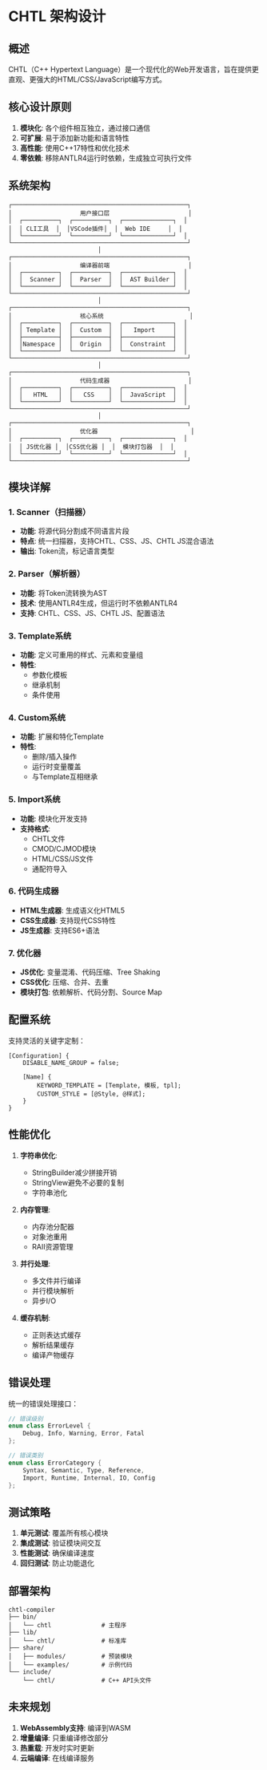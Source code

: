 # CHTL 架构设计

## 概述

CHTL（C++ Hypertext Language）是一个现代化的Web开发语言，旨在提供更直观、更强大的HTML/CSS/JavaScript编写方式。

## 核心设计原则

1. **模块化**: 各个组件相互独立，通过接口通信
2. **可扩展**: 易于添加新功能和语言特性
3. **高性能**: 使用C++17特性和优化技术
4. **零依赖**: 移除ANTLR4运行时依赖，生成独立可执行文件

## 系统架构

```
┌─────────────────────────────────────────────────┐
│                   用户接口层                      │
│  ┌──────────┐  ┌──────────┐  ┌──────────────┐  │
│  │ CLI工具  │  │VSCode插件│  │  Web IDE     │  │
│  └──────────┘  └──────────┘  └──────────────┘  │
└─────────────────────────────────────────────────┘
                         │
┌─────────────────────────────────────────────────┐
│                   编译器前端                      │
│  ┌──────────┐  ┌──────────┐  ┌──────────────┐  │
│  │  Scanner │  │  Parser  │  │  AST Builder │  │
│  └──────────┘  └──────────┘  └──────────────┘  │
└─────────────────────────────────────────────────┘
                         │
┌─────────────────────────────────────────────────┐
│                   核心系统                        │
│  ┌──────────┐  ┌──────────┐  ┌──────────────┐  │
│  │ Template │  │  Custom  │  │   Import     │  │
│  ├──────────┤  ├──────────┤  ├──────────────┤  │
│  │Namespace │  │  Origin  │  │  Constraint  │  │
│  └──────────┘  └──────────┘  └──────────────┘  │
└─────────────────────────────────────────────────┘
                         │
┌─────────────────────────────────────────────────┐
│                   代码生成器                      │
│  ┌──────────┐  ┌──────────┐  ┌──────────────┐  │
│  │   HTML   │  │   CSS    │  │  JavaScript  │  │
│  └──────────┘  └──────────┘  └──────────────┘  │
└─────────────────────────────────────────────────┘
                         │
┌─────────────────────────────────────────────────┐
│                   优化器                          │
│  ┌──────────┐  ┌──────────┐  ┌──────────────┐  │
│  │ JS优化器 │  │CSS优化器 │  │  模块打包器  │  │
│  └──────────┘  └──────────┘  └──────────────┘  │
└─────────────────────────────────────────────────┘
```

## 模块详解

### 1. Scanner（扫描器）
- **功能**: 将源代码分割成不同语言片段
- **特点**: 统一扫描器，支持CHTL、CSS、JS、CHTL JS混合语法
- **输出**: Token流，标记语言类型

### 2. Parser（解析器）
- **功能**: 将Token流转换为AST
- **技术**: 使用ANTLR4生成，但运行时不依赖ANTLR4
- **支持**: CHTL、CSS、JS、CHTL JS、配置语法

### 3. Template系统
- **功能**: 定义可重用的样式、元素和变量组
- **特性**: 
  - 参数化模板
  - 继承机制
  - 条件使用

### 4. Custom系统
- **功能**: 扩展和特化Template
- **特性**:
  - 删除/插入操作
  - 运行时变量覆盖
  - 与Template互相继承

### 5. Import系统
- **功能**: 模块化开发支持
- **支持格式**:
  - CHTL文件
  - CMOD/CJMOD模块
  - HTML/CSS/JS文件
  - 通配符导入

### 6. 代码生成器
- **HTML生成器**: 生成语义化HTML5
- **CSS生成器**: 支持现代CSS特性
- **JS生成器**: 支持ES6+语法

### 7. 优化器
- **JS优化**: 变量混淆、代码压缩、Tree Shaking
- **CSS优化**: 压缩、合并、去重
- **模块打包**: 依赖解析、代码分割、Source Map

## 配置系统

支持灵活的关键字定制：

```chtl
[Configuration] {
    DISABLE_NAME_GROUP = false;
    
    [Name] {
        KEYWORD_TEMPLATE = [Template, 模板, tpl];
        CUSTOM_STYLE = [@Style, @样式];
    }
}
```

## 性能优化

1. **字符串优化**:
   - StringBuilder减少拼接开销
   - StringView避免不必要的复制
   - 字符串池化

2. **内存管理**:
   - 内存池分配器
   - 对象池重用
   - RAII资源管理

3. **并行处理**:
   - 多文件并行编译
   - 并行模块解析
   - 异步I/O

4. **缓存机制**:
   - 正则表达式缓存
   - 解析结果缓存
   - 编译产物缓存

## 错误处理

统一的错误处理接口：

```cpp
// 错误级别
enum class ErrorLevel {
    Debug, Info, Warning, Error, Fatal
};

// 错误类别
enum class ErrorCategory {
    Syntax, Semantic, Type, Reference, 
    Import, Runtime, Internal, IO, Config
};
```

## 测试策略

1. **单元测试**: 覆盖所有核心模块
2. **集成测试**: 验证模块间交互
3. **性能测试**: 确保编译速度
4. **回归测试**: 防止功能退化

## 部署架构

```
chtl-compiler
├── bin/
│   └── chtl              # 主程序
├── lib/
│   └── chtl/             # 标准库
├── share/
│   ├── modules/          # 预装模块
│   └── examples/         # 示例代码
└── include/
    └── chtl/             # C++ API头文件
```

## 未来规划

1. **WebAssembly支持**: 编译到WASM
2. **增量编译**: 只重编译修改部分
3. **热重载**: 开发时实时更新
4. **云端编译**: 在线编译服务